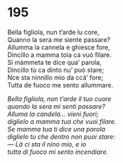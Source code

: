 # 195
  
Bella figliola, nun t’arde lu core,  
Quanno la sera me siente passare?  
Allumma la cannela e ghiesce fore,  
Dincillo a mamma toia ca vuò filare.  
Si màmmeta te dice qua’ parola,  
Dincillo tù ca dinto nu’ può stare;  
Nce sta ninnillo mio da ccà’ fore;  
Tutta de fuoco me sento allummare.

*Bella figliola, non t’arde il tuo cuore  
quando la sera mi senti passare?  
Alluma la candela... vieni fuori;  
diglielo a mamma tua che vuoi filare.  
Se mamma tua ti dice una parola  
diglielo tu che dentro non puoi stare:  
— Là ci sta il nino mio, e io  
tutta di fuoco mi sento incendiare.*


